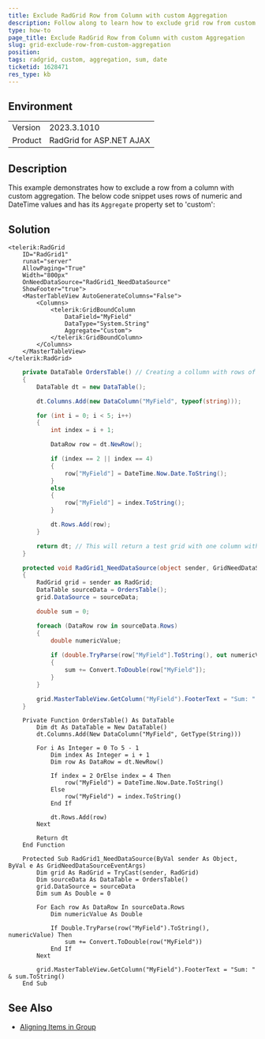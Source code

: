 ```yaml
---
title: Exclude RadGrid Row from Column with custom Aggregation
description: Follow along to learn how to exclude grid row from custom aggregation in a RadGrid.
type: how-to
page_title: Exclude RadGrid Row from Column with custom Aggregation
slug: grid-exclude-row-from-custom-aggregation
position: 
tags: radgrid, custom, aggregation, sum, date
ticketid: 1628471
res_type: kb
---
```


## Environment
<table>
	<tbody>
		<tr>
            		<td>Version</td>
            		<td>2023.3.1010</td> 
		</tr>
		<tr>
			<td>Product</td>
			<td>RadGrid for ASP.NET AJAX</td>
		</tr>
	</tbody>
</table>

## Description

This example demonstrates how to exclude a row from a column with custom aggregation. The below code snippet uses rows of numeric and DateTime values and has its `Aggregate` property set to 'custom': 

## Solution

````ASPX
<telerik:RadGrid
    ID="RadGrid1"
    runat="server"
    AllowPaging="True"
    Width="800px"
    OnNeedDataSource="RadGrid1_NeedDataSource"
    ShowFooter="true">
    <MasterTableView AutoGenerateColumns="False">
        <Columns>
            <telerik:GridBoundColumn 
				DataField="MyField" 
				DataType="System.String"
				Aggregate="Custom">
            </telerik:GridBoundColumn>
        </Columns>
    </MasterTableView>
</telerik:RadGrid>
````

````C#
	private DataTable OrdersTable() // Creating a collumn with rows of numeric and DateTime values
    {
        DataTable dt = new DataTable();

        dt.Columns.Add(new DataColumn("MyField", typeof(string)));

        for (int i = 0; i < 5; i++)
        {
            int index = i + 1;

            DataRow row = dt.NewRow();

            if (index == 2 || index == 4)
            {
                row["MyField"] = DateTime.Now.Date.ToString();
            }
            else
            {
                row["MyField"] = index.ToString();
            }

            dt.Rows.Add(row);
        }

        return dt; // This will return a test grid with one column with 5 rows, 2 of which are dates
    }

    protected void RadGrid1_NeedDataSource(object sender, GridNeedDataSourceEventArgs e)
    {
        RadGrid grid = sender as RadGrid;
        DataTable sourceData = OrdersTable();
        grid.DataSource = sourceData;

        double sum = 0;

        foreach (DataRow row in sourceData.Rows)
        {
            double numericValue;
            
            if (double.TryParse(row["MyField"].ToString(), out numericValue)) // If the value in the row is a number, add it to the aggregated sum.
            {
                sum += Convert.ToDouble(row["MyField"]);
            }
        }

        grid.MasterTableView.GetColumn("MyField").FooterText = "Sum: " + sum.ToString();
    }
````
````VB
    Private Function OrdersTable() As DataTable
        Dim dt As DataTable = New DataTable()
        dt.Columns.Add(New DataColumn("MyField", GetType(String)))

        For i As Integer = 0 To 5 - 1
            Dim index As Integer = i + 1
            Dim row As DataRow = dt.NewRow()

            If index = 2 OrElse index = 4 Then
                row("MyField") = DateTime.Now.Date.ToString()
            Else
                row("MyField") = index.ToString()
            End If

            dt.Rows.Add(row)
        Next

        Return dt
    End Function

    Protected Sub RadGrid1_NeedDataSource(ByVal sender As Object, ByVal e As GridNeedDataSourceEventArgs)
        Dim grid As RadGrid = TryCast(sender, RadGrid)
        Dim sourceData As DataTable = OrdersTable()
        grid.DataSource = sourceData
        Dim sum As Double = 0

        For Each row As DataRow In sourceData.Rows
            Dim numericValue As Double

            If Double.TryParse(row("MyField").ToString(), numericValue) Then
                sum += Convert.ToDouble(row("MyField"))
            End If
        Next

        grid.MasterTableView.GetColumn("MyField").FooterText = "Sum: " & sum.ToString()
    End Sub
````


## See Also

*   [Aligning Items in Group](https://docs.telerik.com/devtools/aspnet-ajax/controls/grid/how-to/Grouping/aligning-items-in-groupheader)
